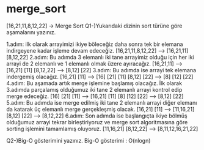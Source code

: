 # merge_sort

[16,21,11,8,12,22] -> Merge Sort
Q1-)Yukarıdaki dizinin sort türüne göre aşamalarını yazınız.


1.adım:
	ilk olarak arrayimizi ikiye böleceğiz daha sonra tek bir elemana indirgeyene kadar işleme devam edeceğiz.
	[16,21,11,8,12,22] --> [16,21,11]   [8,12,22]
2.adım: 
	Bu adımda 3 elemanlı iki tane arrayimiz olduğu için her iki arrayi de 2 elemanlı ve 1 elemanlı olmak üzere ayıracağız.
	[16,21,11] --> [16,21] [11]      [8,12,22] --> [8,12] [22]
3.adım:
	Bu adımda ise arrayi tek elemana indergemiş olacağız.
	[16,21] [11] --> [16] [21] [11]       [8,12] [22]  --> [8] [12] [22]
4.adım: 
	Bu aşamada artık merge işlemine başlamış olacağız. İlk olarak 3.adımda parçalamış olduğumuz iki tane 2 elemanlı arrayi kontrol edip merge edeceğiz.
	[16] [21] [11]  --> [16,21] [11]      [8] [12] [22]  -->  [8,12] [22]
5.adım:
	Bu adımda ise merge edilmiş iki tane 2 elemanlı arrayi diğer elemanı da katarak üç elemanlı merge gerçekleşmiş olacak.
	[16,21] [11] --> [11,16,21]           [8,12] [22]  --> [8,12,22]
6.adım:
	Son adımda ise başlangıçta ikiye bölmüş olduğumuz arrayi tekrar birleştiriyoruz ve merge sort algoritmasına göre sorting işlemini tamamlamış oluyoruz.
	[11,16,21]   [8,12,22]   --> [8,11,12,16,21,22]
	
	
Q2-)Big-O gösterimini yazınız.
	Big-O gösterimi : O(nlogn)
